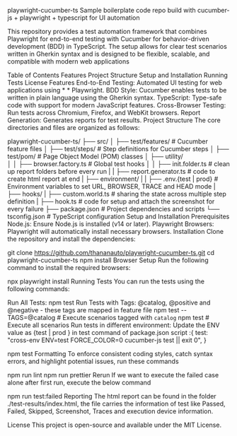playwright-cucumber-ts
Sample boilerplate code repo build with cucumber-js + playwright + typescript for UI automation

This repository provides a test automation framework that combines Playwright for end-to-end testing with Cucumber for behavior-driven development (BDD) in TypeScript. The setup allows for clear test scenarios written in Gherkin syntax and is designed to be flexible, scalable, and compatible with modern web applications

Table of Contents
Features
Project Structure
Setup and Installation
Running Tests
License
Features
End-to-End Testing: Automated UI testing for web applications using * * Playwright.
BDD Style: Cucumber enables tests to be written in plain language using the Gherkin syntax.
TypeScript: Type-safe code with support for modern JavaScript features.
Cross-Browser Testing: Run tests across Chromium, Firefox, and WebKit browsers.
Report Generation: Generates reports for test results.
Project Structure
The core directories and files are organized as follows:

playwright-cucumber-ts/
├── src/
│   ├── test/features/           # Cucumber feature files
│   ├── test/steps/              # Step definitions for Cucumber steps
│   ├── test/pom/                # Page Object Model (POM) classes
│   ├── utility/                
│   │   ├── browser.factory.ts   # Global test hooks
│   │   ├── init.folder.ts       # clean up report folders before every run
|   |   ├── report.generator.ts  # code to create html report at end
|   ├── environment/ 
|   |   ├── .env.{test | prod}   # Environment variables to set URL, BROWSER, TRACE and HEAD mode
|   ├── hooks/
|       ├── custom.world.ts      # sharing the state across multiple step definition
|       ├── hook.ts              # code for setup and attach the screenshot for every failure
├── package.json                 # Project dependencies and scripts
└── tsconfig.json                # TypeScript configuration
Setup and Installation
Prerequisites
Node.js: Ensure Node.js is installed (v14 or later).
Playwright Browsers: Playwright will automatically install necessary browsers.
Installation
Clone the repository and install the dependencies:

git clone https://github.com/thananauto/playwright-cucumber-ts.git
cd playwright-cucumber-ts
npm install
Browser Setup
Run the following command to install the required browsers:

npx playwright install
Running Tests
You can run the tests using the following commands:

Run All Tests:
npm test
Run Tests with Tags: @catalog, @positive and @negative - these tags are mapped in feature file
npm test --TAGS=@catalog # Execute scenarios tagged  with `catalog`
npm test                 # Execute all scenarios
Run tests in different environment: Update the ENV value as {test | prod } in test command of package.json
script :{
  test: "cross-env ENV=test FORCE_COLOR=0 cucumber-js test || exit 0",
}

npm test
Formatting
To enforce consistent coding styles, catch syntax errors, and highlight potential issues, run these commands

npm run lint
npm run prettier
Rerun
If we want to execute the failed case alone after first run, execute the below command

npm run test:failed
Reporting
The html report can be found in the folder ./test-results/index.html, the file carries the information of test like Passed, Failed, Skipped, Screenshot, Traces and execution device information.

License
This project is open-source and available under the MIT License.
